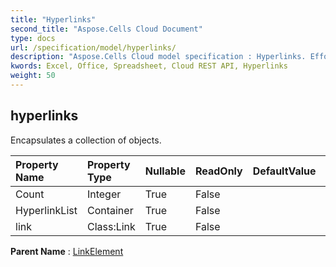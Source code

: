 ```yaml
---
title: "Hyperlinks"
second_title: "Aspose.Cells Cloud Document"
type: docs
url: /specification/model/hyperlinks/
description: "Aspose.Cells Cloud model specification : Hyperlinks. Effortlessly handle Excel and other spreadsheet documents with features like opening, generating, editing, splitting, merging, comparing, and converting."
kwords: Excel, Office, Spreadsheet, Cloud REST API, Hyperlinks
weight: 50
---
```


## **hyperlinks**

Encapsulates a collection of  objects. 

| Property Name | Property Type | Nullable |  ReadOnly | DefaultValue | Description | 
| :- | :- | :- |:- |  :- | :- |
| Count | Integer | True |  False |  |  |  
| HyperlinkList | Container | True |  False |  |  |  
| link | Class:Link | True |  False |  |  |  

**Parent Name** : [LinkElement](/specification/model/linkelement)

